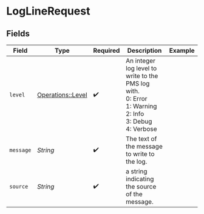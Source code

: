 # LogLineRequest


## Fields

| Field                                                                                                        | Type                                                                                                         | Required                                                                                                     | Description                                                                                                  | Example                                                                                                      |
| ------------------------------------------------------------------------------------------------------------ | ------------------------------------------------------------------------------------------------------------ | ------------------------------------------------------------------------------------------------------------ | ------------------------------------------------------------------------------------------------------------ | ------------------------------------------------------------------------------------------------------------ |
| `level`                                                                                                      | [Operations::Level](../../models/operations/level.md)                                                        | :heavy_check_mark:                                                                                           | An integer log level to write to the PMS log with.  <br/>0: Error  <br/>1: Warning  <br/>2: Info <br/>3: Debug  <br/>4: Verbose<br/> |                                                                                                              |
| `message`                                                                                                    | *String*                                                                                                     | :heavy_check_mark:                                                                                           | The text of the message to write to the log.                                                                 |                                                                                                              |
| `source`                                                                                                     | *String*                                                                                                     | :heavy_check_mark:                                                                                           | a string indicating the source of the message.                                                               |                                                                                                              |